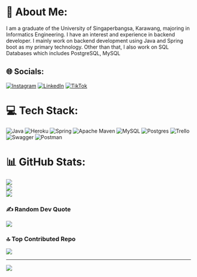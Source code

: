 # 💫 About Me:
I am a graduate of the University of Singaperbangsa, Karawang, majoring in Informatics Engineering. I have an interest and experience in backend developer. I mainly work on backend development using Java and Spring boot as my primary technology. Other than that, I also work on SQL Databases which includes PostgreSQL, MySQL


## 🌐 Socials:
[![Instagram](https://img.shields.io/badge/Instagram-%23E4405F.svg?logo=Instagram&logoColor=white)](https://instagram.com/yahyawjy) [![LinkedIn](https://img.shields.io/badge/LinkedIn-%230077B5.svg?logo=linkedin&logoColor=white)](https://linkedin.com/in/yahyawijaya082) [![TikTok](https://img.shields.io/badge/TikTok-%23000000.svg?logo=TikTok&logoColor=white)](https://tiktok.com/@andromax__) 

# 💻 Tech Stack:
![Java](https://img.shields.io/badge/java-%23ED8B00.svg?style=for-the-badge&logo=java&logoColor=white) ![Heroku](https://img.shields.io/badge/heroku-%23430098.svg?style=for-the-badge&logo=heroku&logoColor=white) ![Spring](https://img.shields.io/badge/spring-%236DB33F.svg?style=for-the-badge&logo=spring&logoColor=white) ![Apache Maven](https://img.shields.io/badge/Apache%20Maven-C71A36?style=for-the-badge&logo=Apache%20Maven&logoColor=white) ![MySQL](https://img.shields.io/badge/mysql-%2300f.svg?style=for-the-badge&logo=mysql&logoColor=white) ![Postgres](https://img.shields.io/badge/postgres-%23316192.svg?style=for-the-badge&logo=postgresql&logoColor=white) ![Trello](https://img.shields.io/badge/Trello-%23026AA7.svg?style=for-the-badge&logo=Trello&logoColor=white) ![Swagger](https://img.shields.io/badge/-Swagger-%23Clojure?style=for-the-badge&logo=swagger&logoColor=white) ![Postman](https://img.shields.io/badge/Postman-FF6C37?style=for-the-badge&logo=postman&logoColor=white)
# 📊 GitHub Stats:
![](https://github-readme-stats.vercel.app/api?username=yahyahouse&theme=radical&hide_border=false&include_all_commits=true&count_private=true)<br/>
![](https://github-readme-streak-stats.herokuapp.com/?user=yahyahouse&theme=radical&hide_border=false)<br/>
![](https://github-readme-stats.vercel.app/api/top-langs/?username=yahyahouse&theme=radical&hide_border=false&include_all_commits=true&count_private=true&layout=compact)

### ✍️ Random Dev Quote
![](https://quotes-github-readme.vercel.app/api?type=horizontal&theme=radical)

### 🔝 Top Contributed Repo
![](https://github-contributor-stats.vercel.app/api?username=yahyahouse&limit=5&theme=radical&combine_all_yearly_contributions=true)

---
[![](https://visitcount.itsvg.in/api?id=yahyahouse&icon=0&color=11)](https://visitcount.itsvg.in)

<!-- Proudly created with GPRM ( https://gprm.itsvg.in ) -->
